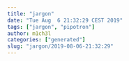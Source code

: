 ```yaml
---
title: "jargon"
date: "Tue Aug  6 21:32:29 CEST 2019"
tags: ["jargon", "pipotron"]
author: m1ch3l
categories: ["generated"]
slug: "jargon/2019-08-06-21:32:29"
---
```



